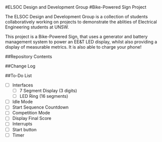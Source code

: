 #ELSOC Design and Development Group
#Bike-Powered Sign Project

The ELSOC Design and Development Group is a collection of students collaboratively working on projects to demonstrate the ablities of Electrical Engineering students at UNSW.

This project is a Bike-Powered Sign, that uses a generator and battery management system to power an EE&T LED display, whilst also providing a display of measurable metrics. It is also able to charge your phone!

##Repository Contents


##Change Log


##To-Do List
- [ ] Interfaces
	- [ ] 7 Segment Display (3 digits)
	- [ ] LED Ring (16 segments)
- [ ] Idle Mode
- [ ] Start Sequence Countdown
- [ ] Competition Mode
- [ ] Display Final Score
- [ ] Interrupts
- 	[ ] Start button 
- 	[ ] Timer
